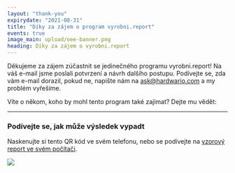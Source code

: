 ```yaml
---
layout: "thank-you"
expirydate: "2021-08-31"
title: "Díky za zájem o program vyrobni.report"
events: true
image_main: upload/oee-banner.png
heading: Díky za zájem o vyrobni.report
---
```


Děkujeme za zájem zúčastnit se jedinečného programu vyrobni.report! Na váš e-mail jsme poslali potvrzení a návrh dalšího postupu. Podívejte se, zda vám e-mail dorazil, pokud ne, napište nám na <a href = "mailto:ask@hardwario.com">ask@hardwario.com</a> a my problém vyřešíme.


Víte o někom, koho by mohl tento program také zajímat? Dejte mu vědět:

<div class="addthis_inline_share_toolbox pb-30" data-url="https://www.hardwario.com/cs/oee/" data-title="Jedinečný program pro výrobní firmy - vyrobni.report" data-description="Jedinečný program pro výrobní firmy - vyrobni.report"></div>

<hr class = "mb-30"/>

<h3 class = "mb-20">Podívejte se, jak může výsledek vypadt</h3>

<p>Naskenujte si tento QR kód ve svém telefonu, nebo se podívejte na <a href = "https://app.powerbi.com/view?r=eyJrIjoiNzIwMTc2Y2YtZWIyZi00ZDk0LWExYTEtNjdiNzcwNTEwNWFjIiwidCI6IjEzNTA4YzA1LTFiMjMtNDk2ZS05NzlkLTZjOTlkODVjMmYxNyIsImMiOjl9&pageName=ReportSection5e4b281e6e004ab88585">vzorový report ve svém počítači</a>.</p>

<img src = "/upload/oee-banner.png" class = "w-100">